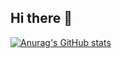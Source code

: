 ## Hi there 👋

[![Anurag's GitHub stats](https://github-readme-stats.vercel.app/api?username=wjddn0710)](https://github.com/anuraghazra/github-readme-stats)
